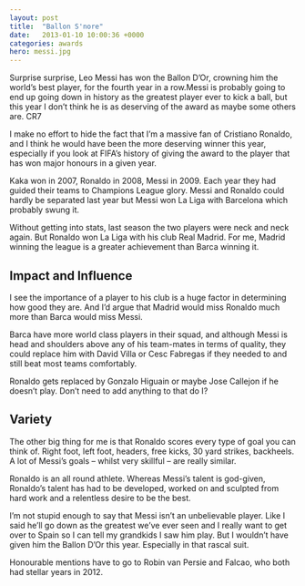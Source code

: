 ```yaml
---
layout: post
title:  "Ballon S'nore"
date:   2013-01-10 10:00:36 +0000
categories: awards
hero: messi.jpg
---
```


Surprise surprise, Leo Messi has won the Ballon D’Or, crowning him the world’s best player, for the fourth year in a row.Messi is probably going to end up going down in history as the greatest player ever to kick a ball, but this year I don’t think he is as deserving of the award as maybe some others are.
CR7

I make no effort to hide the fact that I’m a massive fan of Cristiano Ronaldo, and I think he would have been the more deserving winner this year, especially if you look at FIFA’s history of giving the award to the player that has won major honours in a given year.

Kaka won in 2007, Ronaldo in 2008, Messi in 2009. Each year they had guided their teams to Champions League glory. Messi and Ronaldo could hardly be separated last year but Messi won La Liga with Barcelona which probably swung it.

Without getting into stats, last season the two players were neck and neck again. But Ronaldo won La Liga with his club Real Madrid. For me, Madrid winning the league is a greater achievement than Barca winning it.

## Impact and Influence

I see the importance of a player to his club is a huge factor in determining how good they are. And I’d argue that Madrid would miss Ronaldo much more than Barca would miss Messi.

Barca have more world class players in their squad, and although Messi is head and shoulders above any of his team-mates in terms of quality, they could replace him with David Villa or Cesc Fabregas if they needed to and still beat most teams comfortably.

Ronaldo gets replaced by Gonzalo Higuain or maybe Jose Callejon if he doesn’t play. Don’t need to add anything to that do I?

## Variety

The other big thing for me is that Ronaldo scores every type of goal you can think of. Right foot, left foot, headers, free kicks, 30 yard strikes, backheels. A lot of Messi’s goals – whilst very skillful – are really similar.

Ronaldo is an all round athlete. Whereas Messi’s talent is god-given, Ronaldo’s talent has had to be developed, worked on and sculpted from hard work and a relentless desire to be the best.

I’m not stupid enough to say that Messi isn’t an unbelievable player. Like I said he’ll go down as the greatest we’ve ever seen and I really want to get over to Spain so I can tell my grandkids I saw him play. But I wouldn’t have given him the Ballon D’Or this year. Especially in that rascal suit.

Honourable mentions have to go to Robin van Persie and Falcao, who both had stellar years in 2012.